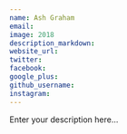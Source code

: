```yaml
---
name: Ash Graham
email:
image: 2018
description_markdown:
website_url:
twitter:
facebook:
google_plus:
github_username:
instagram:
---
```


Enter your description here...
